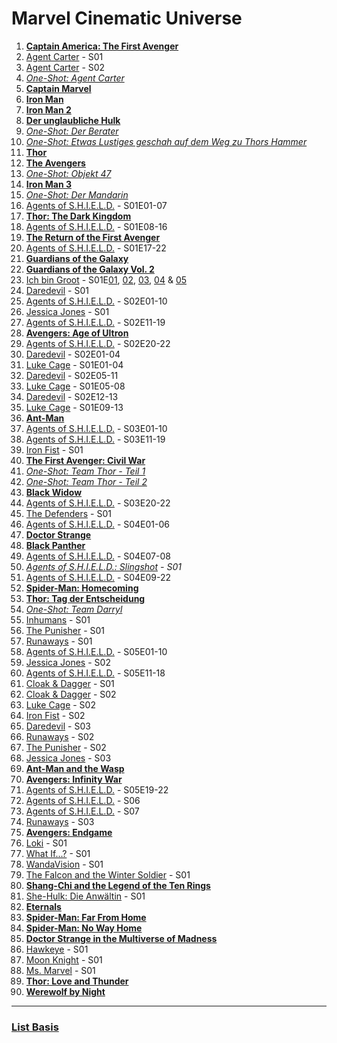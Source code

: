 # Marvel Cinematic Universe

1. **[Captain America: The First Avenger]**
2. [Agent Carter] - S01
3. [Agent Carter] - S02
4. *[One-Shot: Agent Carter]*
5. **[Captain Marvel]**
6. **[Iron Man]**
7. **[Iron Man 2]**
8. **[Der unglaubliche Hulk]**
9. *[One-Shot: Der Berater]*
10. *[One-Shot: Etwas Lustiges geschah auf dem Weg zu Thors Hammer]*
11. **[Thor]**
12. **[The Avengers]**
13. *[One-Shot: Objekt 47]*
14. **[Iron Man 3]**
15. *[One-Shot: Der Mandarin]*
16. [Agents of S.H.I.E.L.D.] - S01E01-07
17. **[Thor: The Dark Kingdom]**
18. [Agents of S.H.I.E.L.D.] - S01E08-16
19. **[The Return of the First Avenger]**
20. [Agents of S.H.I.E.L.D.] - S01E17-22
21. **[Guardians of the Galaxy]**
22. **[Guardians of the Galaxy Vol. 2]**
23. [Ich bin Groot] - S01E[01], [02], [03], [04] & [05]
24. [Daredevil] - S01
25. [Agents of S.H.I.E.L.D.] - S02E01-10
26. [Jessica Jones] - S01
27. [Agents of S.H.I.E.L.D.] - S02E11-19
28. **[Avengers: Age of Ultron]**
29. [Agents of S.H.I.E.L.D.] - S02E20-22
30. [Daredevil] - S02E01-04
31. [Luke Cage] - S01E01-04
32. [Daredevil] - S02E05-11
33. [Luke Cage] - S01E05-08
34. [Daredevil] - S02E12-13
35. [Luke Cage] - S01E09-13
36. **[Ant-Man]**
37. [Agents of S.H.I.E.L.D.] - S03E01-10
38. [Agents of S.H.I.E.L.D.] - S03E11-19
39. [Iron Fist] - S01
40. **[The First Avenger: Civil War]**
41. *[One-Shot: Team Thor - Teil 1]*
42. *[One-Shot: Team Thor - Teil 2]*
43. **[Black Widow]**
44. [Agents of S.H.I.E.L.D.] - S03E20-22
45. [The Defenders] - S01
46. [Agents of S.H.I.E.L.D.] - S04E01-06
47. **[Doctor Strange]**
48. **[Black Panther]**
49. [Agents of S.H.I.E.L.D.] - S04E07-08
50. *[Agents of S.H.I.E.L.D.: Slingshot] - S01*
51. [Agents of S.H.I.E.L.D.] - S04E09-22
52. **[Spider-Man: Homecoming]**
53. **[Thor: Tag der Entscheidung]**
54. *[One-Shot: Team Darryl]*
55. [Inhumans] - S01
56. [The Punisher] - S01
57. [Runaways] - S01
58. [Agents of S.H.I.E.L.D.] - S05E01-10
59. [Jessica Jones] - S02
60. [Agents of S.H.I.E.L.D.] - S05E11-18
61. [Cloak & Dagger] - S01
62. [Cloak & Dagger] - S02
63. [Luke Cage] - S02
64. [Iron Fist] - S02
65. [Daredevil] - S03
66. [Runaways] - S02
67. [The Punisher] - S02
68. [Jessica Jones] - S03
69. **[Ant-Man and the Wasp]**
70. **[Avengers: Infinity War]**
71. [Agents of S.H.I.E.L.D.] - S05E19-22
72. [Agents of S.H.I.E.L.D.] - S06
73. [Agents of S.H.I.E.L.D.] - S07
74. [Runaways] - S03
75. **[Avengers: Endgame]**
76. [Loki] - S01
77. [What If...?] - S01
78. [WandaVision] - S01
79. [The Falcon and the Winter Soldier] - S01
80. **[Shang-Chi and the Legend of the Ten Rings]**
81. [She-Hulk: Die Anwältin] - S01
82. **[Eternals]**
83. **[Spider-Man: Far From Home]**
84. **[Spider-Man: No Way Home]**
85. **[Doctor Strange in the Multiverse of Madness]**
86. [Hawkeye] - S01
87. [Moon Knight] - S01
88. [Ms. Marvel] - S01
89. **[Thor: Love and Thunder]**
90. **[Werewolf by Night]**

---

### [List Basis](https://www.digitalspy.com/movies/a825774/marvel-cinematic-universe-in-chronological-order/)

<!-- Movies -->
[Ant-Man]: https://www.justwatch.com/de/Film/Ant-Man
[Ant-Man and the Wasp]: https://www.justwatch.com/de/Film/Ant-Man-And-The-Wasp
[Avengers: Age of Ultron]: https://www.justwatch.com/de/Film/Marvels-The-Avengers-2-Age-of-Ultron
[Avengers: Endgame]: https://www.justwatch.com/de/Film/Avengers-Endgame
[Avengers: Infinity War]: https://www.justwatch.com/de/Film/Avengers-Infinity-War
[Black Panther]: https://www.justwatch.com/de/Film/Black-Panther
[Black Widow]: https://www.justwatch.com/de/Film/Black-Widow-2020
[Captain America: The First Avenger]: https://www.justwatch.com/de/Film/Captain-America-1-The-First-Avenger
[Captain Marvel]: https://www.justwatch.com/de/Film/Captain-Marvel
[Der unglaubliche Hulk]: https://www.justwatch.com/de/Film/Der-unglaubliche-Hulk
[Doctor Strange]: https://www.justwatch.com/de/Film/Doctor-Strange-2016
[Doctor Strange in the Multiverse of Madness]: https://www.justwatch.com/de/Film/Doctor-Strange-in-the-Multiverse-of-Madness
[Eternals]: https://www.justwatch.com/de/Film/Eternals
[Guardians of the Galaxy]: https://www.justwatch.com/de/Film/Guardians-of-the-Galaxy
[Guardians of the Galaxy Vol. 2]: https://www.justwatch.com/de/Film/Guardians-of-the-Galaxy-Vol-2
[Iron Man]: https://www.justwatch.com/de/Film/Iron-Man
[Iron Man 2]: https://www.justwatch.com/de/Film/Iron-Man-2
[Iron Man 3]: https://www.justwatch.com/de/Film/Iron-Man-3
[Shang-Chi and the Legend of the Ten Rings]: https://www.justwatch.com/de/Film/Shang-Chi-and-the-Legend-of-the-Ten-Rings
[Spider-Man: Homecoming]: https://www.justwatch.com/de/Film/Spider-Man-Homecoming
[Spider-Man: Far From Home]: https://www.justwatch.com/de/Film/Spider-Man-Far-from-Home
[Spider-Man: No Way Home]: https://www.justwatch.com/de/Film/Spider-Man-No-Way-Home
[The Avengers]: https://www.justwatch.com/de/Film/Marvels-The-Avengers
[The First Avenger: Civil War]: https://www.justwatch.com/de/Film/The-First-Avenger-Civil-War
[The Return of the First Avenger]: https://www.justwatch.com/de/Film/The-Return-of-the-First-Avenger
[Thor]: https://www.justwatch.com/de/Film/Thor
[Thor: Love and Thunder]: https://www.justwatch.com/de/Film/Thor-Love-and-Thunder
[Thor: Tag der Entscheidung]: https://www.justwatch.com/de/Film/Thor-Ragnarok
[Thor: The Dark Kingdom]: https://www.justwatch.com/de/Film/Thor-The-Dark-Kingdom
[Werewolf by Night]: https://www.justwatch.com/de/Film/Werewolf-by-Night

<!-- Series -->
[Agent Carter]: https://www.justwatch.com/de/Serie/Marvels-Agent-Carter
[Agents of S.H.I.E.L.D.]: https://www.justwatch.com/de/Serie/Marvels-Agents-of-S-H-I-E-L-D
[Cloak & Dagger]: https://www.justwatch.com/de/Serie/Marvels-Cloak-und-Dagger
[Daredevil]: https://www.justwatch.com/de/Serie/Marvels-Daredevil
[Hawkeye]: https://www.justwatch.com/de/Serie/Hawkeye
[Ich bin Groot]: https://www.justwatch.com/de/Serie/I-Am-Groot
[01]: https://www.justwatch.com/de/Film/Groots-First-Steps
[02]: https://www.justwatch.com/de/Film/The-Little-Guy
[03]: https://www.justwatch.com/de/Film/Groots-Pursuit
[04]: https://www.justwatch.com/de/Film/Groot-Takes-a-Bath
[05]: https://www.justwatch.com/de/Film/Das-Meisterwerk
[Inhumans]: https://www.justwatch.com/de/Serie/Marvels-Inhumans
[Iron Fist]: https://www.justwatch.com/de/Serie/Marvels-Iron-Fist
[Jessica Jones]: https://www.justwatch.com/de/Serie/Marvels-Jessica-Jones
[Loki]: https://www.justwatch.com/de/Serie/Loki
[Luke Cage]: https://www.justwatch.com/de/Serie/Marvels-Luke-Cage
[Moon Knight]: https://www.justwatch.com/de/Serie/Moon-Knight
[Ms. Marvel]: https://www.justwatch.com/de/Serie/Ms-Marvel
[Runaways]: https://www.justwatch.com/de/Serie/Marvels-Runaways
[She-Hulk: Die Anwältin]: https://www.justwatch.com/de/Serie/She-Hulk
[The Defenders]: https://www.justwatch.com/de/Serie/Marvels-The-Defenders
[The Falcon and the Winter Soldier]: https://www.justwatch.com/de/Serie/The-Falcon-and-The-Winter-Soldier
[The Punisher]: https://www.justwatch.com/de/Serie/Marvels-The-Punisher
[WandaVision]: https://www.justwatch.com/de/Serie/WandaVision
[What if...?]: https://www.justwatch.com/de/Serie/What-If-2021

<!-- Others -->
[Agents of S.H.I.E.L.D.: Slingshot]: https://www.marvel.com/slingshot
[One-Shot: Agent Carter]: https://www.justwatch.com/de/Film/Marvel-One-Shot-Agent-Carter
[One-Shot: Der Berater]: https://www.justwatch.com/de/Film/Marvel-Einstellung-Der-Berater
[One-Shot: Der Mandarin]: https://www.justwatch.com/de/Film/Marvel-One-Shot-Der-Mandarin
[One-Shot: Etwas Lustiges geschah auf dem Weg zu Thors Hammer]: https://www.justwatch.com/de/Film/Marvel-Einstellung-Etwas-Lustiges-geschah-auf-dem-Weg-zu-Thors-Hammer
[One-Shot: Objekt 47]: https://www.justwatch.com/de/Film/Marvel-One-Shot-Objekt-47
[One-Shot: Team Darryl]: https://www.justwatch.com/de/Film/Team-Darryl
[One-Shot: Team Thor - Teil 1]: https://www.justwatch.com/de/Film/Team-Thor
[One-Shot: Team Thor - Teil 2]: https://www.justwatch.com/de/Film/Team-Thor-Part-2
